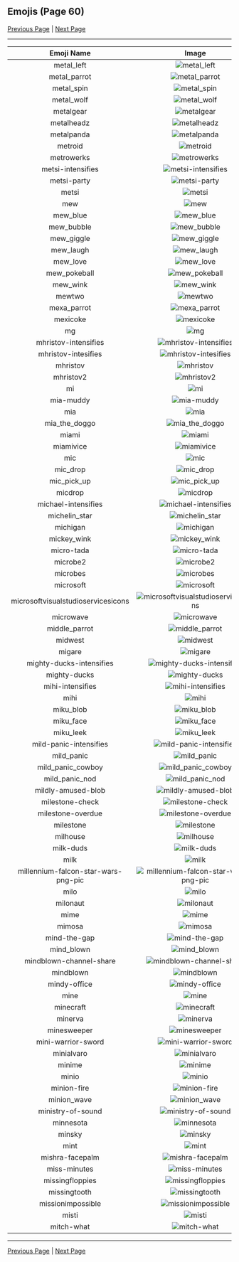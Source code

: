 
## Emojis (Page 60)

[Previous Page](/docs/hc/page-m-0059.md)
  | [Next Page](/docs/hc/page-m-0061.md)

<hr />

|Emoji Name|Image|
| :-: | :-: |
|metal_left| ![metal_left](/emojis/hc/metal_left.png)|
|metal_parrot| ![metal_parrot](/emojis/hc/metal_parrot.gif)|
|metal_spin| ![metal_spin](/emojis/hc/metal_spin.gif)|
|metal_wolf| ![metal_wolf](/emojis/hc/metal_wolf.png)|
|metalgear| ![metalgear](/emojis/hc/metalgear.png)|
|metalheadz| ![metalheadz](/emojis/hc/metalheadz.jpg)|
|metalpanda| ![metalpanda](/emojis/hc/metalpanda.jpg)|
|metroid| ![metroid](/emojis/hc/metroid.png)|
|metrowerks| ![metrowerks](/emojis/hc/metrowerks.png)|
|metsi-intensifies| ![metsi-intensifies](/emojis/hc/metsi-intensifies.gif)|
|metsi-party| ![metsi-party](/emojis/hc/metsi-party.gif)|
|metsi| ![metsi](/emojis/hc/metsi.png)|
|mew| ![mew](/emojis/hc/mew.png)|
|mew_blue| ![mew_blue](/emojis/hc/mew_blue.gif)|
|mew_bubble| ![mew_bubble](/emojis/hc/mew_bubble.gif)|
|mew_giggle| ![mew_giggle](/emojis/hc/mew_giggle.png)|
|mew_laugh| ![mew_laugh](/emojis/hc/mew_laugh.gif)|
|mew_love| ![mew_love](/emojis/hc/mew_love.png)|
|mew_pokeball| ![mew_pokeball](/emojis/hc/mew_pokeball.gif)|
|mew_wink| ![mew_wink](/emojis/hc/mew_wink.png)|
|mewtwo| ![mewtwo](/emojis/hc/mewtwo.png)|
|mexa_parrot| ![mexa_parrot](/emojis/hc/mexa_parrot.gif)|
|mexicoke| ![mexicoke](/emojis/hc/mexicoke.png)|
|mg| ![mg](/emojis/hc/mg.png)|
|mhristov-intensifies| ![mhristov-intensifies](/emojis/hc/mhristov-intensifies.gif)|
|mhristov-intesifies| ![mhristov-intesifies](/emojis/hc/mhristov-intesifies.gif)|
|mhristov| ![mhristov](/emojis/hc/mhristov.png)|
|mhristov2| ![mhristov2](/emojis/hc/mhristov2.png)|
|mi| ![mi](/emojis/hc/mi.png)|
|mia-muddy| ![mia-muddy](/emojis/hc/mia-muddy.png)|
|mia| ![mia](/emojis/hc/mia.jpg)|
|mia_the_doggo| ![mia_the_doggo](/emojis/hc/mia_the_doggo.png)|
|miami| ![miami](/emojis/hc/miami.png)|
|miamivice| ![miamivice](/emojis/hc/miamivice.png)|
|mic| ![mic](/emojis/hc/mic.png)|
|mic_drop| ![mic_drop](/emojis/hc/mic_drop.gif)|
|mic_pick_up| ![mic_pick_up](/emojis/hc/mic_pick_up.gif)|
|micdrop| ![micdrop](/emojis/hc/micdrop.jpg)|
|michael-intensifies| ![michael-intensifies](/emojis/hc/michael-intensifies.gif)|
|michelin_star| ![michelin_star](/emojis/hc/michelin_star.png)|
|michigan| ![michigan](/emojis/hc/michigan.png)|
|mickey_wink| ![mickey_wink](/emojis/hc/mickey_wink.gif)|
|micro-tada| ![micro-tada](/emojis/hc/micro-tada.png)|
|microbe2| ![microbe2](/emojis/hc/microbe2.png)|
|microbes| ![microbes](/emojis/hc/microbes.png)|
|microsoft| ![microsoft](/emojis/hc/microsoft.png)|
|microsoftvisualstudioservicesicons| ![microsoftvisualstudioservicesicons](/emojis/hc/microsoftvisualstudioservicesicons.png)|
|microwave| ![microwave](/emojis/hc/microwave.jpg)|
|middle_parrot| ![middle_parrot](/emojis/hc/middle_parrot.gif)|
|midwest| ![midwest](/emojis/hc/midwest.png)|
|migare| ![migare](/emojis/hc/migare.gif)|
|mighty-ducks-intensifies| ![mighty-ducks-intensifies](/emojis/hc/mighty-ducks-intensifies.gif)|
|mighty-ducks| ![mighty-ducks](/emojis/hc/mighty-ducks.png)|
|mihi-intensifies| ![mihi-intensifies](/emojis/hc/mihi-intensifies.gif)|
|mihi| ![mihi](/emojis/hc/mihi.png)|
|miku_blob| ![miku_blob](/emojis/hc/miku_blob.png)|
|miku_face| ![miku_face](/emojis/hc/miku_face.png)|
|miku_leek| ![miku_leek](/emojis/hc/miku_leek.png)|
|mild-panic-intensifies| ![mild-panic-intensifies](/emojis/hc/mild-panic-intensifies.gif)|
|mild_panic| ![mild_panic](/emojis/hc/mild_panic.png)|
|mild_panic_cowboy| ![mild_panic_cowboy](/emojis/hc/mild_panic_cowboy.png)|
|mild_panic_nod| ![mild_panic_nod](/emojis/hc/mild_panic_nod.gif)|
|mildly-amused-blob| ![mildly-amused-blob](/emojis/hc/mildly-amused-blob.png)|
|milestone-check| ![milestone-check](/emojis/hc/milestone-check.png)|
|milestone-overdue| ![milestone-overdue](/emojis/hc/milestone-overdue.png)|
|milestone| ![milestone](/emojis/hc/milestone.png)|
|milhouse| ![milhouse](/emojis/hc/milhouse.png)|
|milk-duds| ![milk-duds](/emojis/hc/milk-duds.png)|
|milk| ![milk](/emojis/hc/milk.png)|
|millennium-falcon-star-wars-png-pic| ![millennium-falcon-star-wars-png-pic](/emojis/hc/millennium-falcon-star-wars-png-pic.png)|
|milo| ![milo](/emojis/hc/milo.png)|
|milonaut| ![milonaut](/emojis/hc/milonaut.png)|
|mime| ![mime](/emojis/hc/mime.png)|
|mimosa| ![mimosa](/emojis/hc/mimosa.png)|
|mind-the-gap| ![mind-the-gap](/emojis/hc/mind-the-gap.png)|
|mind_blown| ![mind_blown](/emojis/hc/mind_blown.gif)|
|mindblown-channel-share| ![mindblown-channel-share](/emojis/hc/mindblown-channel-share.gif)|
|mindblown| ![mindblown](/emojis/hc/mindblown.gif)|
|mindy-office| ![mindy-office](/emojis/hc/mindy-office.png)|
|mine| ![mine](/emojis/hc/mine.gif)|
|minecraft| ![minecraft](/emojis/hc/minecraft.png)|
|minerva| ![minerva](/emojis/hc/minerva.jpg)|
|minesweeper| ![minesweeper](/emojis/hc/minesweeper.png)|
|mini-warrior-sword| ![mini-warrior-sword](/emojis/hc/mini-warrior-sword.gif)|
|minialvaro| ![minialvaro](/emojis/hc/minialvaro.png)|
|minime| ![minime](/emojis/hc/minime.png)|
|minio| ![minio](/emojis/hc/minio.png)|
|minion-fire| ![minion-fire](/emojis/hc/minion-fire.jpg)|
|minion_wave| ![minion_wave](/emojis/hc/minion_wave.png)|
|ministry-of-sound| ![ministry-of-sound](/emojis/hc/ministry-of-sound.png)|
|minnesota| ![minnesota](/emojis/hc/minnesota.png)|
|minsky| ![minsky](/emojis/hc/minsky.png)|
|mint| ![mint](/emojis/hc/mint.png)|
|mishra-facepalm| ![mishra-facepalm](/emojis/hc/mishra-facepalm.png)|
|miss-minutes| ![miss-minutes](/emojis/hc/miss-minutes.png)|
|missingfloppies| ![missingfloppies](/emojis/hc/missingfloppies.png)|
|missingtooth| ![missingtooth](/emojis/hc/missingtooth.jpg)|
|missionimpossible| ![missionimpossible](/emojis/hc/missionimpossible.png)|
|misti| ![misti](/emojis/hc/misti.png)|
|mitch-what| ![mitch-what](/emojis/hc/mitch-what.png)|

<hr/>

[Previous Page](/docs/hc/page-m-0059.md)
  | [Next Page](/docs/hc/page-m-0061.md)